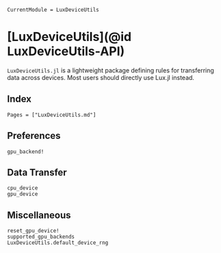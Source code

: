 ```@meta
CurrentModule = LuxDeviceUtils
```

# [LuxDeviceUtils](@id LuxDeviceUtils-API)

`LuxDeviceUtils.jl` is a lightweight package defining rules for transferring data across
devices. Most users should directly use Lux.jl instead.

## Index

```@index
Pages = ["LuxDeviceUtils.md"]
```

## Preferences

```@docs
gpu_backend!
```

## Data Transfer

```@docs
cpu_device
gpu_device
```

## Miscellaneous

```@docs
reset_gpu_device!
supported_gpu_backends
LuxDeviceUtils.default_device_rng
```
